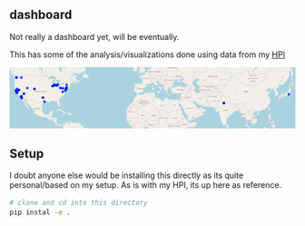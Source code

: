 ## dashboard

Not really a dashboard yet, will be eventually.

This has some of the analysis/visualizations done using data from my [HPI](https://github.com/seanbreckenridge/HPI)

![map](./images/map.png)

## Setup

I doubt anyone else would be installing this directly as its quite personal/based on my setup. As is with my HPI, its up here as reference.

```bash
# clone and cd into this directory
pip instal -e .
```
